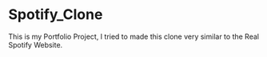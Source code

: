 # Spotify_Clone
This is my Portfolio Project, I tried to made this clone very similar to the Real Spotify Website.
